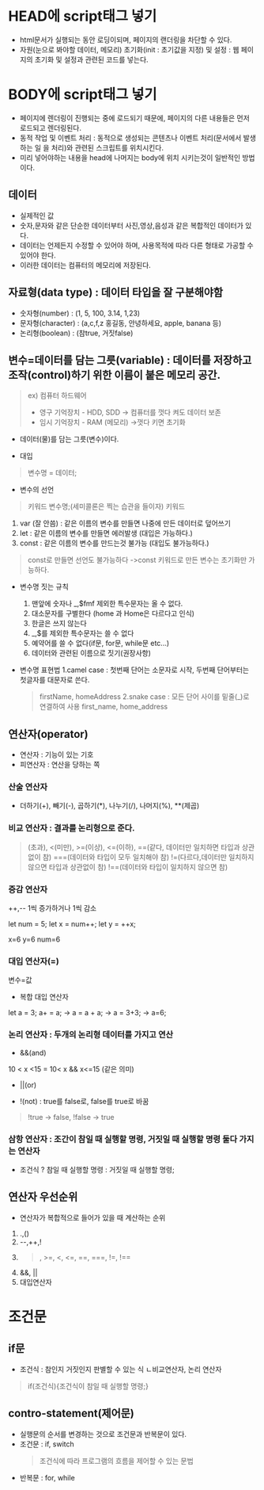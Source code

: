 # HEAD에 script태그 넣기
- html문서가 실행되는 동안 로딩이되며, 페이지의 랜더링을 차단할 수 있다.
- 자원(눈으로 봐야할 데이터, 메모리) 초기화(init : 초기값을 지정) 및 설정 : 웹 페이지의 초기화 및 설정과 관련된 코드를 넣는다.

# BODY에 script태그 넣기
- 페이지에 렌더링이 진행되는 중에 로드되기 때문에, 페이지의 다른 내용들은 먼저 로드되고 렌더링된다.
- 동적 작업 및 이벤트 처리 : 동적으로 생성되는 콘텐츠나 이벤트 처리(문서에서 발생하는 일 을 처리)와 관련된 스크립트를 위치시킨다.
- 미리 넣어야하는 내용을 head에 나머지는 body에 위치 시키는것이 일반적인 방법이다.

## 데이터
- 실제적인 값
- 숫자,문자와 같은 단순한 데이터부터 사진,영상,음성과 같은 복합적인 데이터가 있다.
- 데이터는 언제든지 수정할 수 있어야 하며, 사용목적에 따라 다른 형태로 가공할 수 있어야 한다.
- 이러한 데이터는 컴퓨터의 메모리에 저장된다.



## 자료형(data type) : 데이터 타입을 잘 구분해야함
- 숫자형(number) : (1, 5, 100, 3.14, 1,23)
- 문자형(character) : (a,c,f,z 홍길동, 안녕하세요, apple, banana 등)
- 논리형(boolean) : (참true, 거짓false)

## 변수=데이터를 담는 그릇(variable) : 데이터를 저장하고 조작(control)하기 위한 이름이 붙은 메모리 공간.
> ex) 컴퓨터 하드웨어
> - 영구 기억장치 - HDD, SDD -> 컴퓨터를 껏다 켜도 데이터 보존
> - 임시 기억장치 - RAM (메모리) ->껏다 키면 초기화

- 데이터(물)를 담는 그릇(변수)이다.

- 대입
> 변수명 = 데이터;

- 변수의 선언
> 키워드 변수명;(세미콜론은 찍는 습관을 들이자)
> 키워드
 1. var (잘 안씀) : 같은 이름의 변수를 만들면 나중에 만든 데이터로 덮어쓰기
 2. let : 같은 이름의 변수를 만들면 에러발생 (대입은 가능하다.)
 3. const : 같은 이름의 변수를 만드는것 불가능 (대입도 불가능하다.)
 > const로 만들면 선언도 불가능하다 ->const 키워드로 만든 변수는 초기화만 가능하다.

- 변수명 짓는 규칙
  1. 맨앞에 숫자나 _,$fmf 제외한 특수문자는 올 수 없다.
  2. 대소문자를 구별한다 (home 과 Home은 다르다고 인식)
  3. 한글은 쓰지 않는다
  4. _,$를 제외한 특수문자는 쓸 수 없다
  5. 예약어를 쓸 수 없다(if문, for문, while문 etc...)
  6. 데이터와 관련된 이름으로 짓기(권장사항)
 
- 변수명 표현법
  1.camel case : 첫번째 단어는 소문자로 시작, 두번째 단어부터는 첫글자를 대문자로 쓴다.
  > firstName, homeAddress
  2.snake case : 모든 단어 사이를 밑줄(_)로 연결하여 사용
  > first_name, home_address


## 연산자(operator)
- 연산자 : 기능이 있는 기호
- 피연산자 : 연산을 당하는 쪽

### 산술 연산자
- 더하기(+), 빼기(-), 곱하기(*), 나누기(/), 나머지(%), **(제곱)

### 비교 연산자 : 결과를 논리형으로 준다.

>(초과), <(미만), >=(이상), <=(이하),
> ==(같다, 데이터만 일치하면 타입과 상관없이 참)
> ===(데이터와 타입이 모두 일치해야 참)
> !=(다르다,데이터만 일치하지 않으면 타입과 상관없이 참)
> !==(데이터와 타입이 일치하지 않으면 참)

### 증감 연산자
++,-- 1씩 증가하거나 1씩 감소

let num = 5;
let x = num++;
let y = ++x;

x=6
y=6
num=6

### 대입 연산자(=)
변수=값

- 복합 대입 연산자

let a = 3;
a+ = a; -> a = a + a; -> a = 3+3; -> a=6;

### 논리 연산자 : 두개의 논리형 데이터를 가지고 연산

- &&(and)

10 < x <15 = 10< x && x<=15 (같은 의미)

- ||(or)

- !(not) : true를 false로, false를 true로 바꿈
> !true -> false, !false -> true

### 삼항 연산자 : 조간이 참일 때 실행할 명령, 거짓일 때 실행할 명령 둘다 가지는 연산자
- 조건식 ? 참일 때 실행할 명령 : 거짓일 때 실행할 명령;

## 연산자 우선순위
- 연산자가 복합적으로 들어가 있을 때 계산하는 순위

1. .,()
2. --,++,!
3. >, >=, <, <=, ==, ===, !=, !==
4. &&, ||
5. 대입연산자

# 조건문

## if문
- 조건식 : 참인지 거짓인지 판별할 수 있는 식
         ㄴ비교연산자, 논리 연산자
> if(조건식){조건식이 참일 때 실행할 명령;}
  

## contro-statement(제어문)
- 실행문의 순서를 변경하는 것으로 조건문과 반복문이 있다.
- 조건문 : if, switch
  > 조건식에 따라 프로그램의 흐름을 제어할 수 있는 문법
- 반복문 : for, while


